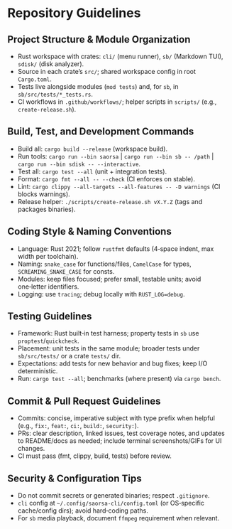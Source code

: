 # Repository Guidelines

## Project Structure & Module Organization
- Rust workspace with crates: `cli/` (menu runner), `sb/` (Markdown TUI), `sdisk/` (disk analyzer).
- Source in each crate’s `src/`; shared workspace config in root `Cargo.toml`.
- Tests live alongside modules (`mod tests`) and, for `sb`, in `sb/src/tests/*_tests.rs`.
- CI workflows in `.github/workflows/`; helper scripts in `scripts/` (e.g., `create-release.sh`).

## Build, Test, and Development Commands
- Build all: `cargo build --release` (workspace build).
- Run tools: `cargo run --bin saorsa` | `cargo run --bin sb -- /path` | `cargo run --bin sdisk -- --interactive`.
- Test all: `cargo test --all` (unit + integration tests).
- Format: `cargo fmt --all -- --check` (CI enforces on stable).
- Lint: `cargo clippy --all-targets --all-features -- -D warnings` (CI blocks warnings).
- Release helper: `./scripts/create-release.sh vX.Y.Z` (tags and packages binaries).

## Coding Style & Naming Conventions
- Language: Rust 2021; follow `rustfmt` defaults (4‑space indent, max width per toolchain).
- Naming: `snake_case` for functions/files, `CamelCase` for types, `SCREAMING_SNAKE_CASE` for consts.
- Modules: keep files focused; prefer small, testable units; avoid one‑letter identifiers.
- Logging: use `tracing`; debug locally with `RUST_LOG=debug`.

## Testing Guidelines
- Framework: Rust built‑in test harness; property tests in `sb` use `proptest`/`quickcheck`.
- Placement: unit tests in the same module; broader tests under `sb/src/tests/` or a crate `tests/` dir.
- Expectations: add tests for new behavior and bug fixes; keep I/O deterministic.
- Run: `cargo test --all`; benchmarks (where present) via `cargo bench`.

## Commit & Pull Request Guidelines
- Commits: concise, imperative subject with type prefix when helpful (e.g., `fix:`, `feat:`, `ci:`, `build:`, `security:`).
- PRs: clear description, linked issues, test coverage notes, and updates to README/docs as needed; include terminal screenshots/GIFs for UI changes.
- CI must pass (fmt, clippy, build, tests) before review.

## Security & Configuration Tips
- Do not commit secrets or generated binaries; respect `.gitignore`.
- `cli` config at `~/.config/saorsa-cli/config.toml` (or OS‑specific cache/config dirs); avoid hard‑coding paths.
- For `sb` media playback, document `ffmpeg` requirement when relevant.

